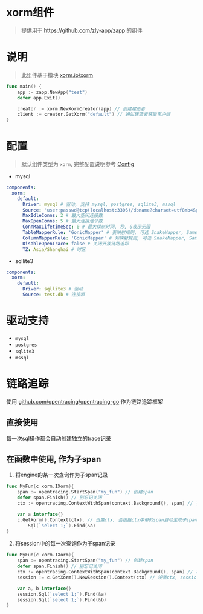 # xorm组件

> 提供用于 https://github.com/zly-app/zapp 的组件

# 说明

> 此组件基于模块 [xorm.io/xorm](https://gitea.com/xorm/xorm)

```go
func main() {
    app := zapp.NewApp("test")
    defer app.Exit()

    creator := xorm.NewXormCreator(app) // 创建建造者
    client := creator.GetXorm("default") // 通过建造者获取客户端
}
``` 

# 配置

> 默认组件类型为 `xorm`, 完整配置说明参考 [Config](./config.go)

+ mysql

```yaml
components:
  xorm:
    default:
      Driver: mysql # 驱动, 支持 mysql, postgres, sqlite3, mssql
      Source: 'user:passwd@tcp(localhost:3306)/dbname?charset=utf8mb4&parseTime=True&loc=Local' # 连接源
      MaxIdleConns: 2 # 最大空闲连接数
      MaxOpenConns: 5 # 最大连接池个数
      ConnMaxLifetimeSec: 0 # 最大续航时间, 秒, 0表示无限
      TableMapperRule: 'GonicMapper' # 表映射规则, 可选 SnakeMapper, SameMapper, GonicMapper, 默认为 GonicMapper
      ColumnMapperRule: 'GonicMapper' # 列映射规则, 可选 SnakeMapper, SameMapper, GonicMapper, 默认为 GonicMapper
      DisableOpenTrace: false # 关闭开放链路追踪
      TZ: Asia/Shanghai # 时区
```

+ sqllite3

```yaml
components:
  xorm:
    default:
      Driver: sqllite3 # 驱动
      Source: test.db # 连接源
```

# 驱动支持

+ `mysql`
+ `postgres`
+ `sqlite3`
+ `mssql`

# 链路追踪

使用 [github.com/opentracing/opentracing-go](https://github.com/opentracing/opentracing-go) 作为链路追踪框架

## 直接使用

每一次sql操作都会自动创建独立的trace记录

## 在函数中使用, 作为子span

1. 将engine的某一次查询作为子span记录

```go
func MyFun(c xorm.IXorm){
    span := opentracing.StartSpan("my_fun") // 创建span
    defer span.Finish() // 别忘记关闭
    ctx := opentracing.ContextWithSpan(context.Background(), span) // 将span存入ctx

    var a interface{}
    c.GetXorm().Context(ctx). // 设置ctx, 会根据ctx中带的span自动生成子span
        Sql(`select 1;`).Find(&a)
}
```

2. 将session中的每一次查询作为子span记录

```go
func MyFun(c xorm.IXorm){
    span := opentracing.StartSpan("my_fun") // 创建span
    defer span.Finish() // 别忘记关闭
    ctx := opentracing.ContextWithSpan(context.Background(), span) // 将span存入ctx
    session := c.GetXorm().NewSession().Context(ctx) // 设置ctx, session中的每次操作都会自动生成一个子span

    var a, b interface{}
    session.Sql(`select 1;`).Find(&a)
    session.Sql(`select 1;`).Find(&b)
}
```
